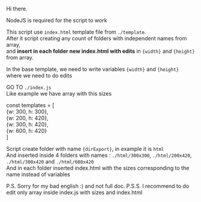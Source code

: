 Hi there.

NodeJS is required for the script to work

This script use <code>index.html</code> template file from <code>./template</code>. <br />
After it script creating any count of folders with independent names from array, <br />
and <strong>insert in each folder new index.html with edits</strong> in <code>{width}</code> and <code>{height}</code> from array.<br />

In the base template, we need to write variables <code>{width}</code> and <code>{height}</code> where we need to do edits <br />

GO TO <code>./index.js</code> <br />
Like example we have array with this sizes<br />

const templates = [ <br />
    {w: 300, h: 300}, <br />
    {w: 200, h: 420}, <br />
    {w: 300, h: 420}, <br />
    {w: 600, h: 420} <br />
]

Script create folder with name <code>{dirExport}</code>, in example it is <code>html</code> <br />
And inserted inside 4 folders with names : <code>./html/300x300</code>, <code>./html/200x420</code>, <code>./html/300x420</code> and <code>./html/600x420</code> <br />
And in each folder inserted index.html with the sizes corresponding to the name instead of variables

P.S. Sorry for my bad english :) and not full doc.
P.S.S. I recommend to do edit only array inside index.js with sizes and  index.html
